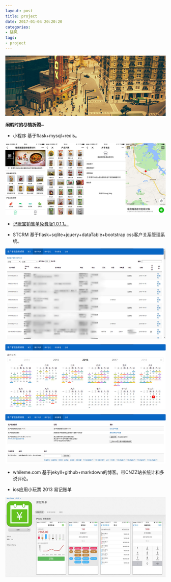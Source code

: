 ```yaml
---
layout: post
title: project
date: 2017-01-04 20:20:20
categories:
- 随风
tags:
- project
---
```


![project](/images/home/project.jpg)

**闲暇时的尽情折腾~**

- 小程序 基于flask+mysql+redis。

![stcrm](/images/project/mini.jpg)

- [记账宝销售单免费版1.0.1.1。](http://whileme.com/jzb)

- STCRM  基于flask+sqlite+jquery+dataTable+bootstrap css客户关系管理系统。

![stcrm](/images/project/stcrm1.jpg)

![stcrm](/images/project/stcrm2.jpg)

![stcrm](/images/project/stcrm3.jpg)

- whileme.com  基于jekyll+github+markdown的博客。带CNZZ站长统计和多说评论。

- ios应用小玩票 2013 易记账单

![易记账单](/images/project/ios1.jpg)